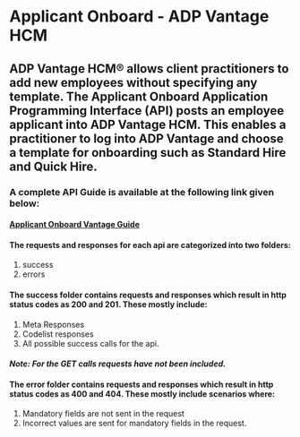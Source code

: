 

# **Applicant Onboard - ADP Vantage HCM**

## ADP Vantage HCM® allows client practitioners to add new employees without specifying any template. The Applicant Onboard Application Programming Interface (API) posts an employee applicant into ADP Vantage HCM. This enables a practitioner to log into ADP Vantage and choose a template for onboarding such as Standard Hire and Quick Hire. 

### A complete API Guide is available at the following link given below:
#### [Applicant Onboard Vantage Guide](https://developers.adp.com/services/elasticsearch/articles/guides/c4f02b680b11c61b151fa5ead43d2e5d7baefc2a/doc/ApplicantOnboardAPIGuide-ADPVantageHCM.pdf)

#### The requests and responses for each api are categorized into two folders:

1. success
2. errors

#### The success folder contains requests and responses which result in http status codes as 200 and 201. These mostly include: 

1. Meta Responses
2. Codelist responses
3. All possible success calls for the api.

#### *Note: For the GET calls requests have not been included.*

#### The error folder contains requests and responses which result in http status codes as 400 and 404. These mostly include scenarios where: 

1. Mandatory fields are not sent in the request
2. Incorrect values are sent for mandatory fields in the request.


